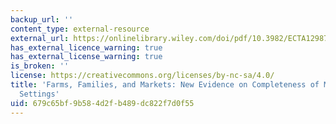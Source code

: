 ```yaml
---
backup_url: ''
content_type: external-resource
external_url: https://onlinelibrary.wiley.com/doi/pdf/10.3982/ECTA12987
has_external_licence_warning: true
has_external_license_warning: true
is_broken: ''
license: https://creativecommons.org/licenses/by-nc-sa/4.0/
title: 'Farms, Families, and Markets: New Evidence on Completeness of Markets in Agricultural
  Settings'
uid: 679c65bf-9b58-4d2f-b489-dc822f7d0f55
---
```

